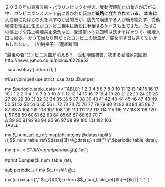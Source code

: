 ２０２０年の東京五輪・パラリンピックを控え、受動喫煙防止の動きが広がる中、コンビニエンスストア前に置かれた灰皿が**岐路に立たされている**。
本来は入店前にたばこの火を消すのが目的だが、店先で喫煙する人が後を絶たず、受動喫煙を理由に住民がコンビニ相手に訴訟に発展するケースも出てきた。
たばこの値上げや路上喫煙禁止条例など、愛煙家への包囲網は狭まるばかりで、喫煙人口も減少。
かつて当たり前だったコンビニの灰皿が、姿を消す日も遠くないかもしれない。
（加納裕子）(産経新聞)

“最後の砦”コンビニ灰皿が消える？　受動喫煙被害、狭まる愛煙家包囲網 http://news.yahoo.co.jp/pickup/6228952

`
sub ashtray {
	return 0;
}


#!/usr/bin/perl
use strict;
use Data::Dumper;

my $periodic_table_data=<<'TABLE';
 1 2 3 4 5 6 7 8 9 10 11 12 13 14 15 16 17 18
1 1                 2
2 3 4           5 6 7 8 9 10
3 11 12           13 14 15 16 17 18
4 19 20 21 22 23 24 25 26 27 28 29 30 31 32 33 34 35 36
5 37 38 39 40 41 42 43 44 45 46 47 48 49 50 51 52 53 54
6 55 56 L 72 73 74 75 76 77 78 79 80 81 82 83 84 85 86
7 87 88 A 104 105 106 107 108 109 110 111 112 113 114 115 116 117 118
8 119 120                
L 57 58 59 60 61 62 63 64 65 66 67 68 69 70 71    
A 89 90 91 92 93 94 95 96 97 98 99 100 101 102 103    
TABLE

my $_num_table_ref;
map{chomp;my @datas=split(/ /);$$_num_table_ref{$datas[0]}=\@datas;} split("\n",$periodic_table_data);

my $q=<STDIN>;
print periodic_a($q)."\n";

#print Dumper($_num_table_ref);

sub periodic_a {
 my $c_r=shift @_;

 my ($c,$r)=(split("\,",$c_r))[0,1];
 return $$_num_table_ref{$c}->[$r] || "\-";
}
`
